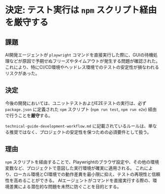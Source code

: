# 決定: テスト実行は `npm` スクリプト経由を厳守する

## 課題
AI開発エージェントが `playwright` コマンドを直接実行した際に、GUIの待機処理などが原因で予期せぬフリーズやタイムアウトが発生する問題が確認された。
これにより、特にCI/CD環境やヘッドレス環境でのテストの安定性が損なわれるリスクがあった。

## 決定
今後の開発においては、ユニットテストおよびE2Eテストの実行は、必ず `package.json` に定義された `npm` スクリプト (`npm run test`, `npm run e2e`) 経由で行うことを**厳守**する。

`technical-guide-development-workflow.md` に記載されているルールは、単なる推奨ではなく、プロジェクトの安定性を保つための必須要件として扱う。

## 理由
`npm` スクリプトを経由することで、Playwrightのブラウザ設定や、その他の環境変数など、プロジェクトで意図した実行環境が確実に適用される。
これにより、ローカル環境とCI環境での動作差異を最小限に抑え、テストの再現性と信頼性を高めることができる。
AIエージェントがコマンドを直接実行する際の、環境差異による潜在的な問題を未然に防ぐことを目的とする。
